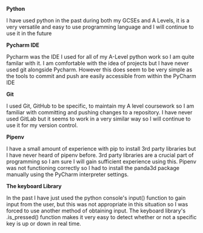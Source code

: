 **Python**

I have used python in the past during both my GCSEs and A Levels, it is a very versatile and easy to use programming language and I will continue to use it in the future

**Pycharm IDE**

Pycharm was the IDE I used for all of my A-Level python work so I am quite familar with it. I am comfortable with the idea of projects
but I have never used git alongside Pycharm. However this does seem to be very simple as the tools to commit and push are easily accessible from
within the PyCharm IDE

**Git**

I used Git, GitHub to be specific, to maintain my A level coursework so I am familiar with committing and pushing changes to a repository.
I have never used GitLab but it seems to work in a very similar way so I will continue to use it for my version control.

**Pipenv**

I have a small amount of experience with pip to install 3rd party libraries but I have never heard of pipenv before. 3rd party libraries are a crucial part of programming so I
am sure I will gain sufficient experience using this. Pipenv was not functioning correctly so I had to install the panda3d package manually using the PyCharm
interpreter settings.

**The keyboard Library**

In the past I have just used the python console's input() function to gain input from the user, but this was not appropriate in this situation
so I was forced to use another method of obtaining input. The keyboard library's .is_pressed() function makes it very easy to detect whether
or not a specific key is up or down in real time.
